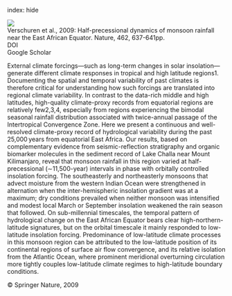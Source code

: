 index: hide

<div class="Citation">
    <div class="Citation-thumb CitationThumb-linked"  data-href="https://doi.org/10.1038/nature08520">
      <img src="https://static.claimspace.cloud/climate-study-static/refs/thumbs/5/Verschuren_et_al_2009-thumb.png" />
    </div>

  <div class="Citation-body">
    <div class="Citation-text">Verschuren et al., 2009: Half-precessional dynamics of monsoon rainfall near the East African Equator. <span class="Article-journal">Nature, </span><span class="Article-volume">462, </span>637-641pp.</div>
    <div class="Citation-links">
      <div class="CitationLink" data-href="https://doi.org/10.1038/nature08520">
        <div class="CitationLink-icon CitationLink-Doi"></div>
        <div class="CitationLink-text">DOI</div>
      </div>
      <div class="CitationLink" data-href="https://scholar.google.com/scholar?q=10.1038/nature08520">
        <div class="CitationLink-icon CitationLink-Scholar"></div>
        <div class="CitationLink-text">Google Scholar</div>
      </div>
    </div>
  </div>
</div>

External climate forcings—such as long-term changes in solar insolation—generate different climate responses in tropical and high latitude regions1. Documenting the spatial and temporal variability of past climates is therefore critical for understanding how such forcings are translated into regional climate variability. In contrast to the data-rich middle and high latitudes, high-quality climate-proxy records from equatorial regions are relatively few2,3,4, especially from regions experiencing the bimodal seasonal rainfall distribution associated with twice-annual passage of the Intertropical Convergence Zone. Here we present a continuous and well-resolved climate-proxy record of hydrological variability during the past 25,000 years from equatorial East Africa. Our results, based on complementary evidence from seismic-reflection stratigraphy and organic biomarker molecules in the sediment record of Lake Challa near Mount Kilimanjaro, reveal that monsoon rainfall in this region varied at half-precessional (∼11,500-year) intervals in phase with orbitally controlled insolation forcing. The southeasterly and northeasterly monsoons that advect moisture from the western Indian Ocean were strengthened in alternation when the inter-hemispheric insolation gradient was at a maximum; dry conditions prevailed when neither monsoon was intensified and modest local March or September insolation weakened the rain season that followed. On sub-millennial timescales, the temporal pattern of hydrological change on the East African Equator bears clear high-northern-latitude signatures, but on the orbital timescale it mainly responded to low-latitude insolation forcing. Predominance of low-latitude climate processes in this monsoon region can be attributed to the low-latitude position of its continental regions of surface air flow convergence, and its relative isolation from the Atlantic Ocean, where prominent meridional overturning circulation more tightly couples low-latitude climate regimes to high-latitude boundary conditions.

<div class="Citation-copy">
&copy; Springer Nature, 2009
</div>
